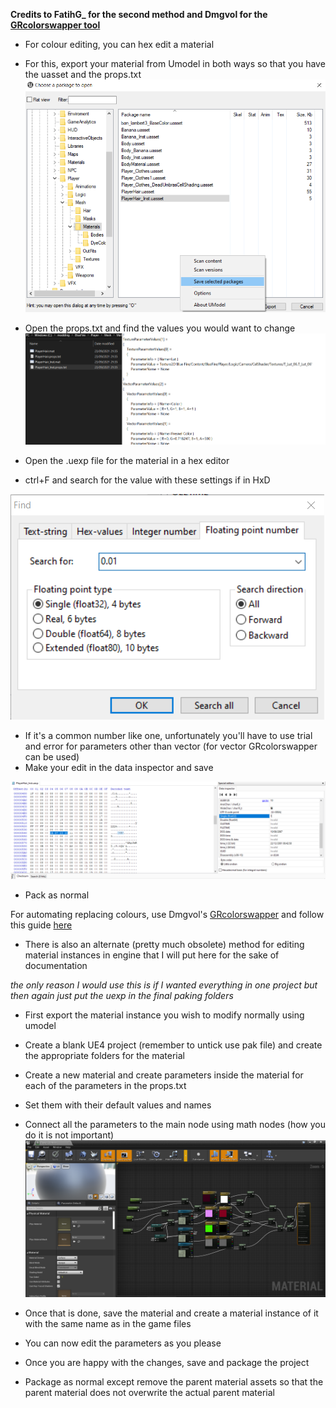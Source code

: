 **Credits to FatihG_ for the second method and Dmgvol for the [GRcolorswapper tool](https://github.com/Dmgvol/GR_Guides/blob/main/Tools/GRColorSwapper.zip)**

- For colour editing, you can hex edit a material
- For this, export your material from Umodel in both ways so that you have the uasset and the props.txt
![](Images/save.png)

- Open the props.txt and find the values you would want to change
![](Images/props.png)

- Open the .uexp file for the material in a hex editor
- ctrl+F and search for the value with these settings if in HxD

![](Images/Hxd.png)

- If it's a common number like one, unfortunately you'll have to use trial and error for parameters other than vector (for vector GRcolorswapper can be used)
- Make your edit in the data inspector and save

![](Images/data%20inspector.png)

- Pack as normal

For automating replacing colours, use Dmgvol's [GRcolorswapper](https://github.com/Dmgvol/GR_Guides/blob/main/Tools/GRColorSwapper.zip) and follow this guide [here](https://github.com/Dmgvol/GR_Guides/blob/main/ColorSwap.md)

- There is also an alternate (pretty much obsolete) method for editing material instances in engine that I will put here for the sake of documentation

*the only reason I would use this is if I wanted everything in one project but then again just put the uexp in the final paking folders*

- First export the material instance you wish to modify normally using umodel
- Create a blank UE4 project (remember to untick use pak file) and create the appropriate folders for the material
- Create a new material and create parameters inside the material for each of the parameters in the props.txt
- Set them with their default values and names
- Connect all the parameters to the main node using math nodes (how you do it is not important)
![](Images/nodes.PNG)

- Once that is done, save the material and create a material instance of it with the same name as in the game files
- You can now edit the parameters as you please
- Once you are happy with the changes, save and package the project
- Package as normal except remove the parent material assets so that the parent material does not overwrite the actual parent material

